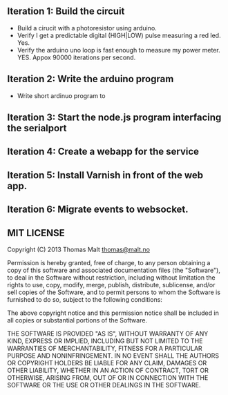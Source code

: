 ## Iteration 1: Build the circuit

* Build a cirucit with a photoresistor using arduino.
* Verify I get a predictable digital (HIGH|LOW) pulse measuring a red led.
  Yes.
* Verify the arduino uno loop is fast enough to measure my power meter.
  YES. Appox 90000 iterations per second.

## Iteration 2: Write the arduino program

* Write short ardinuo program to 

## Iteration 3: Start the node.js program interfacing the serialport

## Iteration 4: Create a webapp for the service

## Iteration 5: Install Varnish in front of the web app.

## Iteration 6: Migrate events to websocket.


## MIT LICENSE
 
Copyright (C) 2013 Thomas Malt <thomas@malt.no>

Permission is hereby granted, free of charge, to any person obtaining a copy
of this software and associated documentation files (the "Software"), to deal
in the Software without restriction, including without limitation the rights
to use, copy, modify, merge, publish, distribute, sublicense, and/or sell 
copies of the Software, and to permit persons to whom the Software is 
furnished to do so, subject to the following conditions:

The above copyright notice and this permission notice shall be included in 
all copies or substantial portions of the Software.

THE SOFTWARE IS PROVIDED "AS IS", WITHOUT WARRANTY OF ANY KIND, EXPRESS OR 
IMPLIED, INCLUDING BUT NOT LIMITED TO THE WARRANTIES OF MERCHANTABILITY, 
FITNESS FOR A PARTICULAR PURPOSE AND NONINFRINGEMENT. IN NO EVENT SHALL THE
AUTHORS OR COPYRIGHT HOLDERS BE LIABLE FOR ANY CLAIM, DAMAGES OR OTHER 
LIABILITY, WHETHER IN AN ACTION OF CONTRACT, TORT OR OTHERWISE, ARISING FROM,
OUT OF OR IN CONNECTION WITH THE SOFTWARE OR THE USE OR OTHER DEALINGS IN THE 
SOFTWARE. 
